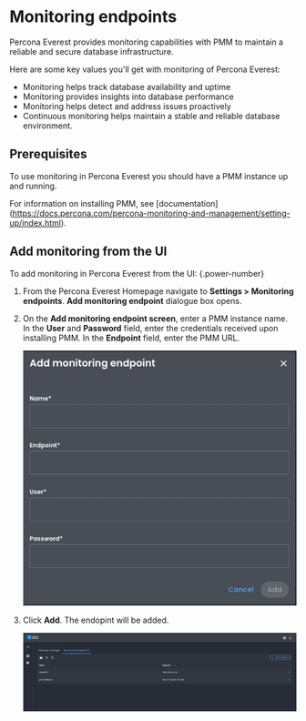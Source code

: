 # Monitoring endpoints

Percona Everest provides monitoring capabilities with PMM to maintain a reliable and secure database infrastructure.

Here are some key values you'll get with monitoring of Percona Everest:

- Monitoring helps track database availability and uptime
- Monitoring provides insights into database performance
- Monitoring helps detect and address issues proactively
- Continuous monitoring helps maintain a stable and reliable database environment.


## Prerequisites

To use monitoring in Percona Everest you should have a PMM instance up and running.

For information on installing PMM, see [documentation] (https://docs.percona.com/percona-monitoring-and-management/setting-up/index.html).

## Add monitoring from the UI

To add monitoring in Percona Everest from the UI:
{.power-number}

1. From the Percona Everest Homepage navigate to **Settings > Monitoring endpoints**. **Add monitoring endpoint** dialogue box opens.

2. On the **Add monitoring endpoint screen**, enter a PMM instance name. In the **User** and **Password** field, enter the credentials received upon installing PMM. In the **Endpoint** field, enter the PMM URL.

    ![!image](images/everest_add_endpoint.png)

3. Click **Add**. The endopint will be added.

    ![!image](images/everest_endpoint_added.png)





